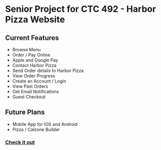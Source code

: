 # Senior Project for CTC 492 - Harbor Pizza Website

## Current Features

- Browse Menu
- Order / Pay Online
- Apple and Google Pay
- Contact Harbor Pizza
- Send Order details to Harbor Pizza
- View Order Progress
- Create an Account / Login
- View Past Orders
- Get Email Notifications
- Guest Checkout

## Future Plans

- Mobile App for IOS and Android
- Pizza / Calzone Builder

### [Check it out](https://www.harborpizza.app/)
